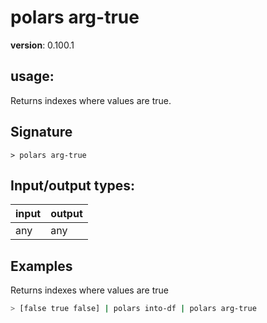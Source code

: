 # polars arg-true

**version**: 0.100.1

## **usage**:

Returns indexes where values are true.

## Signature

`> polars arg-true `

## Input/output types:

| input | output |
| ----- | ------ |
| any   | any    |

## Examples

Returns indexes where values are true

```bash
> [false true false] | polars into-df | polars arg-true
```
